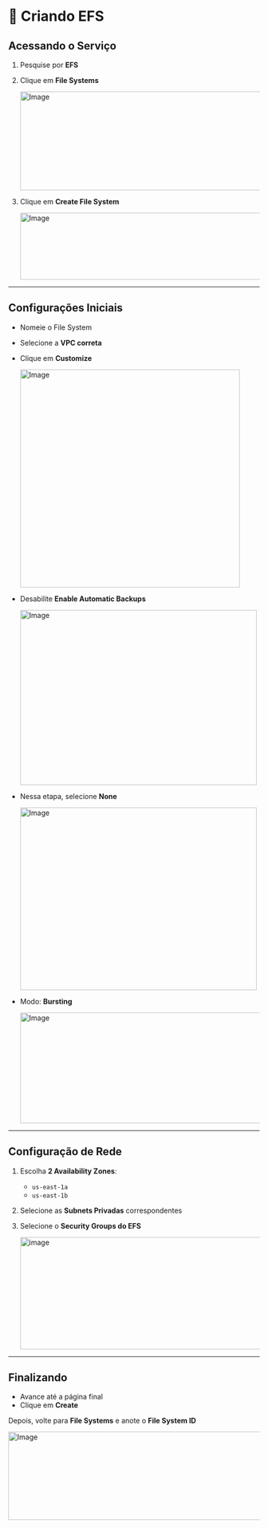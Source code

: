 # 📂 Criando EFS

## Acessando o Serviço

1. Pesquise por **EFS**  
2. Clique em **File Systems**  

   <img width="719" height="198" alt="Image" src="https://github.com/user-attachments/assets/b96c1a38-e7b0-4021-8d9f-1f595233dfd0" />


3. Clique em **Create File System**  

   <img width="494" height="134" alt="Image" src="https://github.com/user-attachments/assets/8095b0a9-f07f-461e-8b5a-3081f78a8959" />

---

## Configurações Iniciais
- Nomeie o File System  
- Selecione a **VPC correta**  
- Clique em **Customize**  

   <img width="440" height="437" alt="Image" src="https://github.com/user-attachments/assets/02121803-a77b-47c7-a59a-b800553adac0" />

- Desabilite **Enable Automatic Backups**  

   <img width="474" height="351" alt="Image" src="https://github.com/user-attachments/assets/999a69fe-24bb-400f-b297-841328a555a0" />

- Nessa etapa, selecione **None**  

   <img width="474" height="366" alt="Image" src="https://github.com/user-attachments/assets/eb8ddf17-6c98-4d23-bbc3-a724a141e2ce" />

- Modo: **Bursting**  

   <img width="487" height="222" alt="Image" src="https://github.com/user-attachments/assets/3e8cffd0-bb7f-483d-a66d-fcedb9ff6c0b" />

---

## Configuração de Rede
1. Escolha **2 Availability Zones**:  
   - `us-east-1a`  
   - `us-east-1b`  

2. Selecione as **Subnets Privadas** correspondentes  
3. Selecione o **Security Groups do EFS**
   
   <img width="616" height="225" alt="image" src="https://github.com/user-attachments/assets/ffff7835-5b8e-40f5-8176-3443569f365a" />
  

---

## Finalizando
- Avance até a página final  
- Clique em **Create**  

Depois, volte para **File Systems** e anote o **File System ID**  

<img width="770" height="177" alt="Image" src="https://github.com/user-attachments/assets/003f1740-43a9-4359-a111-22880e8ab1c0" />






